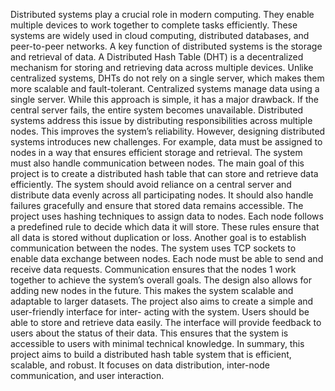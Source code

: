 Distributed systems play a crucial role in modern computing. They enable
multiple devices to work together to complete tasks efficiently. These systems
are widely used in cloud computing, distributed databases, and peer-to-peer
networks. A key function of distributed systems is the storage and retrieval
of data. A Distributed Hash Table (DHT) is a decentralized mechanism for
storing and retrieving data across multiple devices. Unlike centralized systems,
DHTs do not rely on a single server, which makes them more scalable and
fault-tolerant.
Centralized systems manage data using a single server. While this approach
is simple, it has a major drawback. If the central server fails, the entire system
becomes unavailable. Distributed systems address this issue by distributing
responsibilities across multiple nodes. This improves the system’s reliability.
However, designing distributed systems introduces new challenges. For example,
data must be assigned to nodes in a way that ensures efficient storage and
retrieval. The system must also handle communication between nodes.
The main goal of this project is to create a distributed hash table that can
store and retrieve data efficiently. The system should avoid reliance on a central
server and distribute data evenly across all participating nodes. It should also
handle failures gracefully and ensure that stored data remains accessible. The
project uses hashing techniques to assign data to nodes. Each node follows a
predefined rule to decide which data it will store. These rules ensure that all
data is stored without duplication or loss.
Another goal is to establish communication between the nodes. The system
uses TCP sockets to enable data exchange between nodes. Each node must be
able to send and receive data requests. Communication ensures that the nodes
1
work together to achieve the system’s overall goals. The design also allows for
adding new nodes in the future. This makes the system scalable and adaptable
to larger datasets.
The project also aims to create a simple and user-friendly interface for inter-
acting with the system. Users should be able to store and retrieve data easily.
The interface will provide feedback to users about the status of their data. This
ensures that the system is accessible to users with minimal technical knowledge.
In summary, this project aims to build a distributed hash table system that
is efficient, scalable, and robust. It focuses on data distribution, inter-node
communication, and user interaction.
